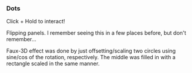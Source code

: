 ### Dots
Click + Hold to interact!

Flipping panels. I remember seeing this in a few places before, but don't remember...

Faux-3D effect was done by just offsetting/scaling two circles using sine/cos of the rotation, respectively. The middle was filled in with a rectangle scaled in the same manner.
